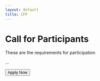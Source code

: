 ```yaml
---
layout: default
title: CFP
---
```


# Call for Participants


These are the requirements for participation


...


<div class="reg-link">
<a href="">
<button>Apply Now</button>
</a>
</div>
